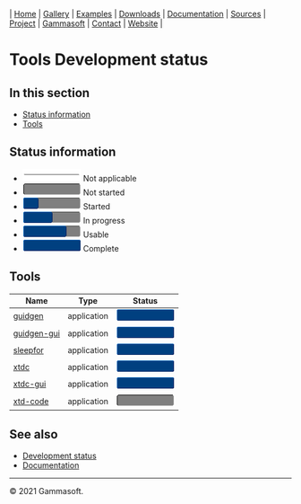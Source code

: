 | [Home](home.md) | [Gallery](gallery.md) | [Examples](examples.md) | [Downloads](downloads.md) | [Documentation](documentation.md) | [Sources](https://github.com/gammasoft71/xtd) | [Project](https://sourceforge.net/projects/xtdpro/) | [Gammasoft](gammasoft.md)  | [Contact](contact.md) | [Website](https://gammasoft71.wixsite.com/xtdpro) |

# Tools Development status

## In this section

* [Status information](#status-information)
* [Tools](#tools)

## Status information

* ![progress](pictures/progress_ina.png) Not applicable
* ![progress](pictures/progress0.png) Not started
* ![progress](pictures/progress25.png) Started
* ![progress](pictures/progress50.png) In progress
* ![progress](pictures/progress75.png) Usable
* ![progress](pictures/progress100.png) Complete

## Tools

| Name                                | Type        | Status                                |
|-------------------------------------|-------------|---------------------------------------|
| [guidgen](../tools/guidgen)         | application | ![progress](pictures/progress100.png) |
| [guidgen-gui](../tools/guidgen-gui) | application | ![progress](pictures/progress100.png) |
| [sleepfor](../tools/sleepfor)       | application | ![progress](pictures/progress100.png) |
| [xtdc](../tools/xtdc)               | application | ![progress](pictures/progress100.png) |
| [xtdc-gui](../tools/xtdc-gui)       | application | ![progress](pictures/progress100.png) |
| [xtd-code](../tools/xtd-code)       | application | ![progress](pictures/progress0.png)   |

## See also

* [Development status](development_status.md)
* [Documentation](documentation.md)

______________________________________________________________________________________________

© 2021 Gammasoft.

